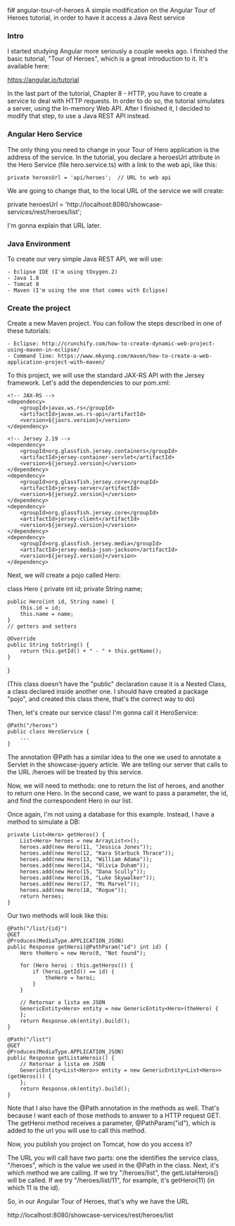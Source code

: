 fi# angular-tour-of-heroes
A simple modification on the Angular Tour of Heroes tutorial, in order to have it access a Java Rest service

### Intro

I started studying Angular more seriously a couple weeks ago. I finished the basic tutorial, "Tour of Heroes", which is a great introduction to it. It's available here:

https://angular.io/tutorial

In the last part of the tutorial, Chapter 8 - HTTP, you have to create a service to deal with HTTP requests. In order to do so, the tutorial simulates a server, using the In-memory Web API. After I finished it, I decided to modify that step, to use a Java REST API instead.

### Angular Hero Service

The only thing you need to change in your Tour of Hero application is the address of the service. In the tutorial, you declare a heroesUrl attribute in the Hero Service (file hero.service.ts) with a link to the web api, like this:

	private heroesUrl = 'api/heroes';  // URL to web api

We are going to change that, to the local URL of the service we will create:

private heroesUrl = 'http://localhost:8080/showcase-services/rest/heroes/list';

I'm gonna explain that URL later.

### Java Environment

To create our very simple Java REST API, we will use:

	- Eclipse IDE (I'm using tOxygen.2)
	- Java 1.8
	- Tomcat 8
	- Maven (I'm using the one that comes with Eclipse)

### Create the project
	
Create a new Maven project. You can follow the steps described in one of these tutorials:

	- Eclipse: http://crunchify.com/how-to-create-dynamic-web-project-using-maven-in-eclipse/
	- Command line: https://www.mkyong.com/maven/how-to-create-a-web-application-project-with-maven/
	
To this project, we will use the standard JAX-RS API with the Jersey framework. Let's add the dependencies to our pom.xml:

	<!-- JAX-RS -->
	<dependency>
		<groupId>javax.ws.rs</groupId>
		<artifactId>javax.ws.rs-api</artifactId>
		<version>${jaxrs.version}</version>
	</dependency>

	<!-- Jersey 2.19 -->
	<dependency>
		<groupId>org.glassfish.jersey.containers</groupId>
		<artifactId>jersey-container-servlet</artifactId>
		<version>${jersey2.version}</version>
	</dependency>
	<dependency>
		<groupId>org.glassfish.jersey.core</groupId>
		<artifactId>jersey-server</artifactId>
		<version>${jersey2.version}</version>
	</dependency>
	<dependency>
		<groupId>org.glassfish.jersey.core</groupId>
		<artifactId>jersey-client</artifactId>
		<version>${jersey2.version}</version>
	</dependency>	
	<dependency>
		<groupId>org.glassfish.jersey.media</groupId>
		<artifactId>jersey-media-json-jackson</artifactId>
		<version>${jersey2.version}</version>
	</dependency>

Next, we will create a pojo called Hero:

class Hero {
	private int id;
	private String name;

	public Hero(int id, String name) {
		this.id = id;
		this.name = name;
	}
	// getters and setters
	
	@Override
	public String toString() {
		return this.getId() + " - " + this.getName();
	}
}

(This class doesn't have the "public" declaration cause it is a Nested Class, a class declared inside another one. I should have created a package "pojo", and created this class there, that's the correct way to do)

Then, let's create our service class! I'm gonna call it HeroService:

	@Path("/heroes")
	public class HeroService {
		...
	}

The annotation @Path has a similar idea to the one we used to annotate a Servlet in the showcase-jquery article. We are telling our server that calls to the URL /heroes will be treated by this service.

Now, we will need to methods: one to return the list of heroes, and another to return one Hero. In the second case, we want to pass a parameter, the id, and find the correspondent Hero in our list.

Once again, I'm not using a database for this example. Instead, I have a method to simulate a DB:

	private List<Hero> getHeros() {
		List<Hero> heroes = new ArrayList<>();
		heroes.add(new Hero(11, "Jessica Jones"));
		heroes.add(new Hero(12, "Kara Starbuck Thrace"));
		heroes.add(new Hero(13, "William Adama"));
		heroes.add(new Hero(14, "Olivia Duham"));
		heroes.add(new Hero(15, "Dana Scully"));
		heroes.add(new Hero(16, "Luke Skywalker"));
		heroes.add(new Hero(17, "Ms Marvel"));
		heroes.add(new Hero(18, "Rogue"));
		return heroes;
	}
	
Our two methods will look like this:

	@Path("/list/{id}")
	@GET
	@Produces(MediaType.APPLICATION_JSON)
	public Response getHeroi(@PathParam("id") int id) {
		Hero theHero = new Hero(0, "Not found");
		
		for (Hero heroi : this.getHeros()) {
			if (heroi.getId() == id) {
				theHero = heroi;
			}
		}
		
		// Retornar a lista em JSON
		GenericEntity<Hero> entity = new GenericEntity<Hero>(theHero) {
		};
		return Response.ok(entity).build();
	}

	@Path("/list")
	@GET
	@Produces(MediaType.APPLICATION_JSON)
	public Response getListaHerois() {
		// Retornar a lista em JSON
		GenericEntity<List<Hero>> entity = new GenericEntity<List<Hero>>(getHeros()) {
		};
		return Response.ok(entity).build();
	}

Note that I also have the @Path annotation in the methods as well. That's because I want each of those methods to answer to a HTTP request GET. The getHeroi method receives a parameter, @PathParam("id"), which is added to the url you will use to call this method.

Now, you publish you project on Tomcat, how do you access it?

The URL you will call have two parts: one the identifies the service class, "/heroes", which is the value we used in the @Path in the class. Next, it's which method we are calling. If we try "/heroes/list", the getListaHerois() will be called. If we try "/heroes/list/11", for example, it's getHeroi(11) (in which 11 is the id).

So, in our Angular Tour of Heroes, that's why we have the URL

http://localhost:8080/showcase-services/rest/heroes/list